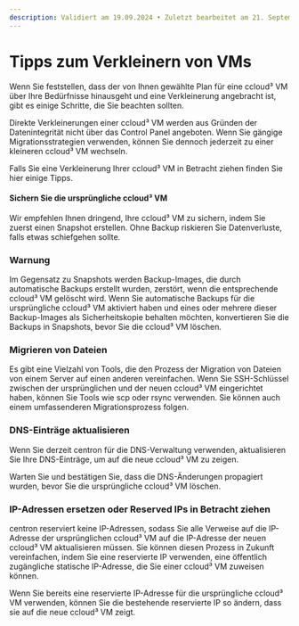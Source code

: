 ```yaml
---
description: Validiert am 19.09.2024 • Zuletzt bearbeitet am 21. September 2024
---
```


# Tipps zum Verkleinern von VMs

Wenn Sie feststellen, dass der von Ihnen gewählte Plan für eine ccloud³ VM über Ihre Bedürfnisse hinausgeht und eine Verkleinerung angebracht ist, gibt es einige Schritte, die Sie beachten sollten.&#x20;

Direkte Verkleinerungen einer ccloud³ VM werden aus Gründen der Datenintegrität nicht über das Control Panel angeboten. Wenn Sie gängige Migrationsstrategien verwenden, können Sie dennoch jederzeit zu einer kleineren ccloud³ VM wechseln.

Falls Sie eine Verkleinerung Ihrer ccloud³ VM in Betracht ziehen finden Sie hier einige Tipps.

#### Sichern Sie die ursprüngliche ccloud³ VM

Wir empfehlen Ihnen dringend, Ihre ccloud³ VM zu sichern, indem Sie zuerst einen Snapshot erstellen. Ohne Backup riskieren Sie Datenverluste, falls etwas schiefgehen sollte.



### **Warnung**

Im Gegensatz zu Snapshots werden Backup-Images, die durch automatische Backups erstellt wurden, zerstört, wenn die entsprechende ccloud³ VM gelöscht wird. Wenn Sie automatische Backups für die ursprüngliche ccloud³ VM aktiviert haben und eines oder mehrere dieser Backup-Images als Sicherheitskopie behalten möchten, konvertieren Sie die Backups in Snapshots, bevor Sie die ccloud³ VM löschen.



### Migrieren von Dateien

Es gibt eine Vielzahl von Tools, die den Prozess der Migration von Dateien von einem Server auf einen anderen vereinfachen. Wenn Sie SSH-Schlüssel zwischen der ursprünglichen und der neuen ccloud³ VM eingerichtet haben, können Sie Tools wie scp oder rsync verwenden. Sie können auch einem umfassenderen Migrationsprozess folgen.



### DNS-Einträge aktualisieren

Wenn Sie derzeit centron für die DNS-Verwaltung verwenden, aktualisieren Sie Ihre DNS-Einträge, um auf die neue ccloud³ VM zu zeigen.

Warten Sie und bestätigen Sie, dass die DNS-Änderungen propagiert wurden, bevor Sie die ursprüngliche ccloud³ VM löschen.



### IP-Adressen ersetzen oder Reserved IPs in Betracht ziehen

centron reserviert keine IP-Adressen, sodass Sie alle Verweise auf die IP-Adresse der ursprünglichen ccloud³ VM auf die IP-Adresse der neuen ccloud³ VM aktualisieren müssen. Sie können diesen Prozess in Zukunft vereinfachen, indem Sie eine reservierte IP verwenden, eine öffentlich zugängliche statische IP-Adresse, die Sie einer ccloud³ VM zuweisen können.

Wenn Sie bereits eine reservierte IP-Adresse für die ursprüngliche ccloud³ VM verwenden, können Sie die bestehende reservierte IP so ändern, dass sie auf die neue ccloud³ VM zeigt.
